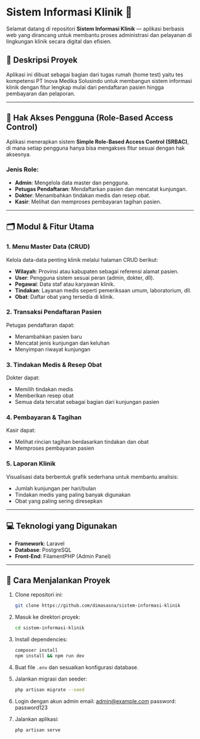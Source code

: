 # Sistem Informasi Klinik 🏥

Selamat datang di repositori **Sistem Informasi Klinik** — aplikasi berbasis web yang dirancang untuk membantu proses administrasi dan pelayanan di lingkungan klinik secara digital dan efisien.

## 🎯 Deskripsi Proyek
Aplikasi ini dibuat sebagai bagian dari tugas rumah (home test) yaitu tes kompetensi PT Inova Medika Solusindo untuk membangun sistem informasi klinik dengan fitur lengkap mulai dari pendaftaran pasien hingga pembayaran dan pelaporan.

---

## 🔐 Hak Akses Pengguna (Role-Based Access Control)
Aplikasi menerapkan sistem **Simple Role-Based Access Control (SRBAC)**, di mana setiap pengguna hanya bisa mengakses fitur sesuai dengan hak aksesnya.

### Jenis Role:
- **Admin**: Mengelola data master dan pengguna.
- **Petugas Pendaftaran**: Mendaftarkan pasien dan mencatat kunjungan.
- **Dokter**: Menambahkan tindakan medis dan resep obat.
- **Kasir**: Melihat dan memproses pembayaran tagihan pasien.

---

## 🗂️ Modul & Fitur Utama

### 1. Menu Master Data (CRUD)
Kelola data-data penting klinik melalui halaman CRUD berikut:
- **Wilayah**: Provinsi atau kabupaten sebagai referensi alamat pasien.
- **User**: Pengguna sistem sesuai peran (admin, dokter, dll).
- **Pegawai**: Data staf atau karyawan klinik.
- **Tindakan**: Layanan medis seperti pemeriksaan umum, laboratorium, dll.
- **Obat**: Daftar obat yang tersedia di klinik.

### 2. Transaksi Pendaftaran Pasien
Petugas pendaftaran dapat:
- Menambahkan pasien baru
- Mencatat jenis kunjungan dan keluhan
- Menyimpan riwayat kunjungan

### 3. Tindakan Medis & Resep Obat
Dokter dapat:
- Memilih tindakan medis
- Memberikan resep obat
- Semua data tercatat sebagai bagian dari kunjungan pasien

### 4. Pembayaran & Tagihan
Kasir dapat:
- Melihat rincian tagihan berdasarkan tindakan dan obat
- Memproses pembayaran pasien

### 5. Laporan Klinik
Visualisasi data berbentuk grafik sederhana untuk membantu analisis:
- Jumlah kunjungan per hari/bulan
- Tindakan medis yang paling banyak digunakan
- Obat yang paling sering diresepkan

---

## 💻 Teknologi yang Digunakan
- **Framework**: Laravel
- **Database**: PostgreSQL
- **Front-End**: FilamentPHP (Admin Panel)

---

## 🚀 Cara Menjalankan Proyek
1. Clone repositori ini:
   ```bash
   git clone https://github.com/dimasasna/sistem-informasi-klinik
   ```
2. Masuk ke direktori proyek:
   ```bash
   cd sistem-informasi-klinik
   ```
3. Install dependencies:
   ```bash
   composer install
   npm install && npm run dev
   ```
4. Buat file `.env` dan sesuaikan konfigurasi database.
5. Jalankan migrasi dan seeder:
   ```bash
   php artisan migrate --seed
   ```
5. Login dengan akun admin
   email: admin@example.com
   password: password123
   
6. Jalankan aplikasi:
   ```bash
   php artisan serve
   ```
